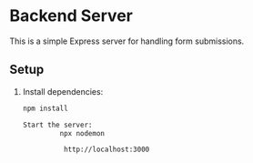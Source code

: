 # Backend Server

This is a simple Express server for handling form submissions.

## Setup

1. Install dependencies:
   ```bash
   npm install

   Start the server:
            npx nodemon

             http://localhost:3000

